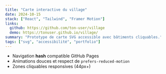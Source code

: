 ```yaml
---
title: "Carte interactive du village"
date: 2024-10-15
stack: ["React", "Tailwind", "Framer Motion"]
links:
  github: https://github.com/ton-user/village
  demo: https://tonuser.github.io/village/
summary: "Prototype de carte SVG accessible avec bâtiments cliquables."
tags: ["svg", "accessibilité", "portfolio"]
---
```


- Navigation **hash** compatible GitHub Pages
- Animations douces et respect de `prefers-reduced-motion`
- Zones cliquables responsives (44px+)
